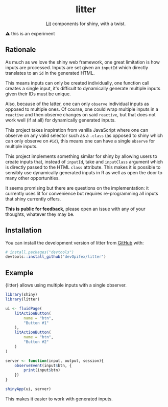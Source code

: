 <div align="center">
<!-- badges: start -->
<!-- badges: end -->

# litter

[Lit](https://lit.dev) components for shiny, with a twist.

</div>

:warning: this is an experiment

## Rationale

As much as we love the shiny web framework, one great limitation
is how inputs are processed. Inputs are set given an `inputId` 
which directly translates to an `id` in the generated HTML.

This means inputs can only be created individually, one function
call creates a single input, it's difficult to dynamically generate
multiple inputs given their IDs must be unique.

Also, because of the latter, one can only `observe` individual
inputs as opposed to multiple ones. Of course, one could wrap
multiple inputs in a `reactive` and then observe changes on said
`reactive`, but that does not work well (if at all) for dynamically
generated inputs.

This project takes inspiration from vanilla JavaScript where one can
observe on any valid selector such as a `.class`
(as opposed to shiny which can only observe on `#id`), this means
one can have a single `observe` for multiple inputs.

This project implements something similar for shiny by allowing
users to create inputs that, instead of `inputId`, take
and `inputClass` argument which is directly passed to the HTML
`class` attribute. This makes it is possible to sensibly use
dynamically generated inputs in R as well as open the door
to many other opportunities.

It seems promising but there are questions on the implementation:
it currently uses lit for convenience but requires 
re-programming all inputs that shiny currently offers.

__This is public for feedback__, please open an issue with
any of your thoughts, whatever they may be.

## Installation

You can install the development version of litter from [GitHub](https://github.com/) with:

``` r
# install.packages("devtools")
devtools::install_github("devOpifex/litter")
```

## Example

{litter} allows using multiple inputs with a single observer.

``` r
library(shiny)
library(litter)

ui <- fluidPage(
	litActionButton(
		name = "btn",
		"Button #1"
	),
	litActionButton(
		name = "btn",
		"Button #2"
	)
)

server <- function(input, output, session){
	observeEvent(input$btn, {
		print(input$btn)
	})
}

shinyApp(ui, server)
```

This makes it easier to work with generated inputs.
